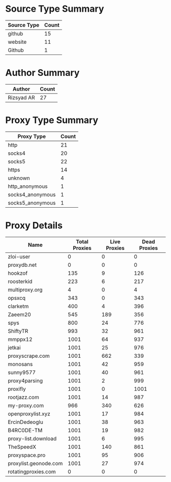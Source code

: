 # Source Type Summary

| Source Type | Count |
|-------------|-------|
| github | 15 |
| website | 11 |
| Github | 1 |


# Author Summary

| Author | Count |
|--------|-------|
| Rizsyad AR | 27 |


# Proxy Type Summary

| Proxy Type | Count |
|------------|-------|
| http | 21 |
| socks4 | 20 |
| socks5 | 22 |
| https | 14 |
| unknown | 4 |
| http_anonymous | 1 |
| socks4_anonymous | 1 |
| socks5_anonymous | 1 |


# Proxy Details

| Name | Total Proxies | Live Proxies | Dead Proxies |
|------|---------------|--------------|---------------|
| zloi-user | 0 | 0 | 0 |
| proxydb.net | 0 | 0 | 0 |
| hookzof | 135 | 9 | 126 |
| roosterkid | 223 | 6 | 217 |
| multiproxy.org | 4 | 0 | 4 |
| opsxcq | 343 | 0 | 343 |
| clarketm | 400 | 4 | 396 |
| Zaeem20 | 545 | 189 | 356 |
| spys | 800 | 24 | 776 |
| ShiftyTR | 993 | 32 | 961 |
| mmppx12 | 1001 | 64 | 937 |
| jetkai | 1001 | 25 | 976 |
| proxyscrape.com | 1001 | 662 | 339 |
| monosans | 1001 | 42 | 959 |
| sunny9577 | 1001 | 40 | 961 |
| proxy4parsing | 1001 | 2 | 999 |
| proxifly | 1001 | 0 | 1001 |
| rootjazz.com | 1001 | 14 | 987 |
| my-proxy.com | 966 | 340 | 626 |
| openproxylist.xyz | 1001 | 17 | 984 |
| ErcinDedeoglu | 1001 | 38 | 963 |
| B4RC0DE-TM | 1001 | 19 | 982 |
| proxy-list.download | 1001 | 6 | 995 |
| TheSpeedX | 1001 | 140 | 861 |
| proxyspace.pro | 1001 | 95 | 906 |
| proxylist.geonode.com | 1001 | 27 | 974 |
| rotatingproxies.com | 0 | 0 | 0 |
